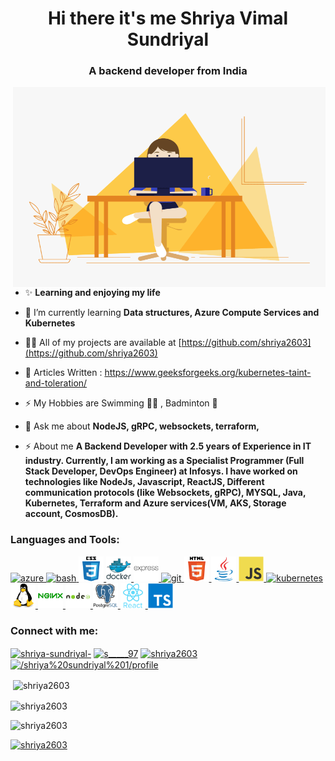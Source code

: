 <h1 align="center">Hi there it's me Shriya Vimal Sundriyal</h1>
<h3 align="center">A backend developer from India</h3>

 <img align="right" alt="GIF" src="https://raw.githubusercontent.com/shriya2603/shriya2603/main/code.gif" width="500" height="320" />

- ✨ **Learning and enjoying my life**

- 🌱 I’m currently learning **Data structures, Azure Compute Services and Kubernetes**

- 👨‍💻 All of my projects are available at [https://github.com/shriya2603](https://github.com/shriya2603)

- 📄 Articles Written : https://www.geeksforgeeks.org/kubernetes-taint-and-toleration/

-  ⚡ My Hobbies are Swimming 🏊‍♀️ , Badminton 🏸

- 💬 Ask me about **NodeJS, gRPC, websockets, terraform,**

- ⚡ About me **A Backend Developer with 2.5 years of Experience in IT industry. Currently, I am working as a Specialist Programmer (Full Stack Developer, DevOps Engineer) at Infosys. I have worked on technologies like NodeJs, Javascript, ReactJS, Different communication protocols (like Websockets, gRPC), MYSQL,  Java, Kubernetes, Terraform and Azure services(VM, AKS, Storage account, CosmosDB).**

<h3 align="left">Languages and Tools:</h3>
<p align="left"> <a href="https://azure.microsoft.com/en-in/" target="_blank"> <img src="https://www.vectorlogo.zone/logos/microsoft_azure/microsoft_azure-icon.svg" alt="azure" width="40" height="40"/> </a> <a href="https://www.gnu.org/software/bash/" target="_blank"> <img src="https://www.vectorlogo.zone/logos/gnu_bash/gnu_bash-icon.svg" alt="bash" width="40" height="40"/> </a> <a href="https://www.w3schools.com/css/" target="_blank"> <img src="https://raw.githubusercontent.com/devicons/devicon/master/icons/css3/css3-original-wordmark.svg" alt="css3" width="40" height="40"/> </a> <a href="https://www.docker.com/" target="_blank"> <img src="https://raw.githubusercontent.com/devicons/devicon/master/icons/docker/docker-original-wordmark.svg" alt="docker" width="40" height="40"/> </a> <a href="https://expressjs.com" target="_blank"> <img src="https://raw.githubusercontent.com/devicons/devicon/master/icons/express/express-original-wordmark.svg" alt="express" width="40" height="40"/> </a> <a href="https://git-scm.com/" target="_blank"> <img src="https://www.vectorlogo.zone/logos/git-scm/git-scm-icon.svg" alt="git" width="40" height="40"/> </a> <a href="https://www.w3.org/html/" target="_blank"> <img src="https://raw.githubusercontent.com/devicons/devicon/master/icons/html5/html5-original-wordmark.svg" alt="html5" width="40" height="40"/> </a> <a href="https://www.java.com" target="_blank"> <img src="https://raw.githubusercontent.com/devicons/devicon/master/icons/java/java-original.svg" alt="java" width="40" height="40"/> </a> <a href="https://developer.mozilla.org/en-US/docs/Web/JavaScript" target="_blank"> <img src="https://raw.githubusercontent.com/devicons/devicon/master/icons/javascript/javascript-original.svg" alt="javascript" width="40" height="40"/> </a> <a href="https://kubernetes.io" target="_blank"> <img src="https://www.vectorlogo.zone/logos/kubernetes/kubernetes-icon.svg" alt="kubernetes" width="40" height="40"/> </a> <a href="https://www.linux.org/" target="_blank"> <img src="https://raw.githubusercontent.com/devicons/devicon/master/icons/linux/linux-original.svg" alt="linux" width="40" height="40"/> </a> <a href="https://www.nginx.com" target="_blank"> <img src="https://raw.githubusercontent.com/devicons/devicon/master/icons/nginx/nginx-original.svg" alt="nginx" width="40" height="40"/> </a> <a href="https://nodejs.org" target="_blank"> <img src="https://raw.githubusercontent.com/devicons/devicon/master/icons/nodejs/nodejs-original-wordmark.svg" alt="nodejs" width="40" height="40"/> </a> <a href="https://www.postgresql.org" target="_blank"> <img src="https://raw.githubusercontent.com/devicons/devicon/master/icons/postgresql/postgresql-original-wordmark.svg" alt="postgresql" width="40" height="40"/> </a> <a href="https://reactjs.org/" target="_blank"> <img src="https://raw.githubusercontent.com/devicons/devicon/master/icons/react/react-original-wordmark.svg" alt="react" width="40" height="40"/> </a> <a href="https://www.typescriptlang.org/" target="_blank"> <img src="https://raw.githubusercontent.com/devicons/devicon/master/icons/typescript/typescript-original.svg" alt="typescript" width="40" height="40"/> </a> </p>

<h3 align="left">Connect with me:</h3>
<p align="left">
<a href="https://linkedin.com/in/shriya-sundriyal-" target="blank"><img align="center" src="https://raw.githubusercontent.com/rahuldkjain/github-profile-readme-generator/master/src/images/icons/Social/linked-in-alt.svg" alt="shriya-sundriyal-" height="30" width="40" /></a>
<a href="https://www.hackerrank.com/s_____97" target="blank"><img align="center" src="https://raw.githubusercontent.com/rahuldkjain/github-profile-readme-generator/master/src/images/icons/Social/hackerrank.svg" alt="s_____97" height="30" width="40" /></a>
<a href="https://www.leetcode.com/shriya2603" target="blank"><img align="center" src="https://raw.githubusercontent.com/rahuldkjain/github-profile-readme-generator/master/src/images/icons/Social/leet-code.svg" alt="shriya2603" height="30" width="40" /></a>
<a href="https://auth.geeksforgeeks.org/user//shriya%20sundriyal%201/profile" target="blank"><img align="center" src="https://raw.githubusercontent.com/rahuldkjain/github-profile-readme-generator/master/src/images/icons/Social/geeks-for-geeks.svg" alt="/shriya%20sundriyal%201/profile" height="30" width="40" /></a>
</p>

<p>&nbsp;<img align="center" src="https://github-readme-stats.vercel.app/api?username=shriya2603&show_icons=true&locale=en" alt="shriya2603" /></p>

<p><img align="center" src="https://github-readme-streak-stats.herokuapp.com/?user=shriya2603&" alt="shriya2603" /></p>

<p align="left"> <img src="https://komarev.com/ghpvc/?username=shriya2603&label=Profile%20views&color=0e75b6&style=flat" alt="shriya2603" /> </p>

<p align="left"> <a href="https://github.com/ryo-ma/github-profile-trophy"><img src="https://github-profile-trophy.vercel.app/?username=shriya2603" alt="shriya2603" /></a> </p>

